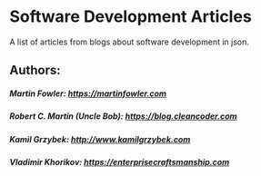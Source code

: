 # Software Development Articles

A list of articles from blogs about software development in json.

## Authors:

##### Martin Fowler: https://martinfowler.com

##### Robert C. Martin (Uncle Bob): https://blog.cleancoder.com

##### Kamil Grzybek:  http://www.kamilgrzybek.com

##### Vladimir Khorikov:  https://enterprisecraftsmanship.com
